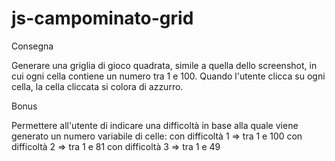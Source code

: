 # js-campominato-grid

Consegna

Generare una griglia di gioco quadrata, simile a quella dello screenshot, in cui ogni cella contiene un numero tra 1 e 100.
Quando l'utente clicca su ogni cella, la cella cliccata si colora di azzurro.

Bonus

Permettere all'utente di indicare una difficoltà in base alla quale viene generato un numero variabile di celle:
con difficoltà 1 => tra 1 e 100
con difficoltà 2 => tra 1 e 81
con difficoltà 3 => tra 1 e 49

